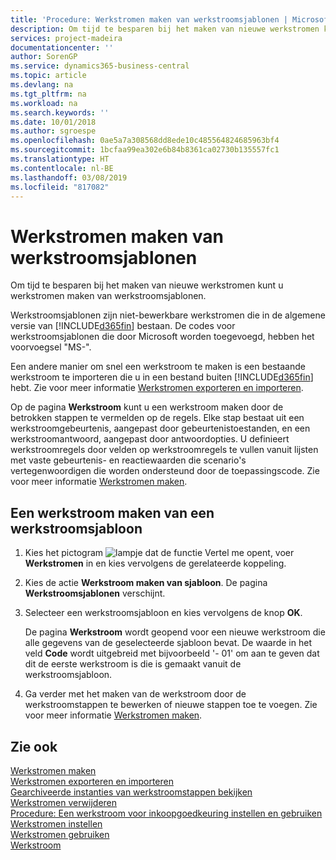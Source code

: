 ```yaml
---
title: 'Procedure: Werkstromen maken van werkstroomsjablonen | Microsoft Docs'
description: Om tijd te besparen bij het maken van nieuwe werkstromen kunt u werkstromen maken van werkstroomsjablonen.
services: project-madeira
documentationcenter: ''
author: SorenGP
ms.service: dynamics365-business-central
ms.topic: article
ms.devlang: na
ms.tgt_pltfrm: na
ms.workload: na
ms.search.keywords: ''
ms.date: 10/01/2018
ms.author: sgroespe
ms.openlocfilehash: 0ae5a7a308568dd8ede10c485564824685963bf4
ms.sourcegitcommit: 1bcfaa99ea302e6b84b8361ca02730b135557fc1
ms.translationtype: HT
ms.contentlocale: nl-BE
ms.lasthandoff: 03/08/2019
ms.locfileid: "817082"
---
```

# <a name="create-workflows-from-workflow-templates"></a>Werkstromen maken van werkstroomsjablonen
Om tijd te besparen bij het maken van nieuwe werkstromen kunt u werkstromen maken van werkstroomsjablonen.  

 Werkstroomsjablonen zijn niet-bewerkbare werkstromen die in de algemene versie van [!INCLUDE[d365fin](includes/d365fin_md.md)] bestaan. De codes voor werkstroomsjablonen die door Microsoft worden toegevoegd, hebben het voorvoegsel "MS-".  

 Een andere manier om snel een werkstroom te maken is een bestaande werkstroom te importeren die u in een bestand buiten [!INCLUDE[d365fin](includes/d365fin_md.md)] hebt. Zie voor meer informatie [Werkstromen exporteren en importeren](across-how-to-export-and-import-workflows.md).  

Op de pagina **Werkstroom** kunt u een werkstroom maken door de betrokken stappen te vermelden op de regels. Elke stap bestaat uit een werkstroomgebeurtenis, aangepast door gebeurtenistoestanden, en een werkstroomantwoord, aangepast door antwoordopties. U definieert werkstroomregels door velden op werkstroomregels te vullen vanuit lijsten met vaste gebeurtenis- en reactiewaarden die scenario's vertegenwoordigen die worden ondersteund door de toepassingscode. Zie voor meer informatie [Werkstromen maken](across-how-to-create-workflows.md).  

## <a name="to-create-a-workflow-from-workflow-template"></a>Een werkstroom maken van een werkstroomsjabloon  
1.  Kies het pictogram ![lampje dat de functie Vertel me opent](media/ui-search/search_small.png "Vertel me wat u wilt doen"), voer **Werkstromen** in en kies vervolgens de gerelateerde koppeling.  
2.  Kies de actie **Werkstroom maken van sjabloon**. De pagina **Werkstroomsjablonen** verschijnt.  
3.  Selecteer een werkstroomsjabloon en kies vervolgens de knop **OK**.  

     De pagina **Werkstroom** wordt geopend voor een nieuwe werkstroom die alle gegevens van de geselecteerde sjabloon bevat. De waarde in het veld **Code** wordt uitgebreid met bijvoorbeeld '- 01' om aan te geven dat dit de eerste werkstroom is die is gemaakt vanuit de werkstroomsjabloon.  
4.  Ga verder met het maken van de werkstroom door de werkstroomstappen te bewerken of nieuwe stappen toe te voegen. Zie voor meer informatie [Werkstromen maken](across-how-to-create-workflows.md).  

## <a name="see-also"></a>Zie ook  
 [Werkstromen maken](across-how-to-create-workflows.md)   
 [Werkstromen exporteren en importeren](across-how-to-export-and-import-workflows.md)   
 [Gearchiveerde instanties van werkstroomstappen bekijken](across-how-to-view-archived-workflow-step-instances.md)   
 [Werkstromen verwijderen](across-how-to-delete-workflows.md)   
 [Procedure: Een werkstroom voor inkoopgoedkeuring instellen en gebruiken](walkthrough-setting-up-and-using-a-purchase-approval-workflow.md)   
 [Werkstromen instellen](across-set-up-workflows.md)   
 [Werkstromen gebruiken](across-use-workflows.md)   
 [Werkstroom](across-workflow.md)   
